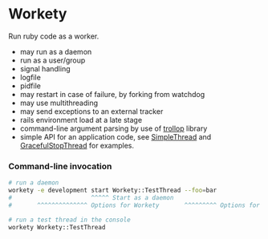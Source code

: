 Workety
=======

Run ruby code as a worker.

* may run as a daemon
* run as a user/group
* signal handling
* logfile
* pidfile
* may restart in case of failure, by forking from watchdog
* may use multithreading
* may send exceptions to an external tracker
* rails environment load at a late stage
* command-line argument parsing by use of [trollop](http://trollop.rubyforge.org) library
* simple API for an application code, see
  [SimpleThread](https://github.com/senotrusov/workety/blob/master/lib/workety/test/simple_thread.rb) and
  [GracefulStopThread](https://github.com/senotrusov/workety/blob/master/lib/workety/test/graceful_stop_thread.rb)
  for examples.

### Command-line invocation

```sh
# run a daemon
workety -e development start Workety::TestThread --foo=bar
#                      ^^^^^ Start as a daemon 
#       ^^^^^^^^^^^^^^ Options for Workety       ^^^^^^^^^ Options for the class

# run a test thread in the console
workety Workety::TestThread
```
